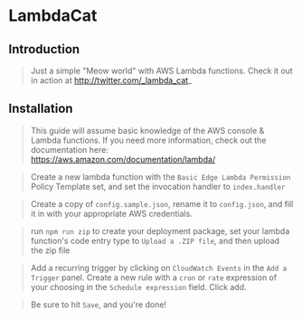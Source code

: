 # LambdaCat

## Introduction

> Just a simple "Meow world" with AWS Lambda functions.  Check it out in action at http://twitter.com/_lambda_cat_


## Installation

> This guide will assume basic knowledge of the AWS console & Lambda functions.  If you need more information, check out the documentation here: https://aws.amazon.com/documentation/lambda/

> Create a new lambda function with the `Basic Edge Lambda Permission` Policy Template set, and set the invocation handler to `index.handler`

> Create a copy of `config.sample.json`, rename it to `config.json`, and fill it in with your appropriate AWS credentials.

> run `npm run zip` to create your deployment package, set your lambda function's code entry type to `Upload a .ZIP file`, and then upload the zip file

> Add a recurring trigger by clicking on `CloudWatch Events` in the `Add a Trigger` panel.  Create a new rule with a `cron` or `rate` expression of your choosing in the `Schedule expression` field.  Click add.

> Be sure to hit `Save`, and you're done!
